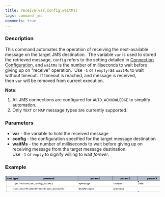 ```yaml
---
title: receive(var,config,waitMs)
tags: command jms
comments: true
---
```



### Description
This command automates the operation of receiving the next-available message on the target JMS destination.  
The variable `var` is used to stored the retrieved message, `config` refers to the setting detailed in
[Connection Configuration](index.html#connection-configuration), and `waitMs` is the number of milliseconds to wait 
before giving up on "receive" operation.  Use `-1` or `(empty)`as `waitMs` to wait without timeout.  If timeout is 
reached, and message is received, then `var` will be removed from current execution.

**Note:**
1.  All JMS connections are configured for `AUTO_ACKNOWLEDGE` to simplify automation.
2.  Only `TEXT` or `MAP` message types are currently supported.


### Parameters
- **var** \- the variable to hold the received message
- **config** \- the configuration specified for the target message destination
- **waitMs** \- the number of milliseconds to wait before giving up on receiving message from the target message 
  destination.  Use `-1` or `empty` to signify willing to wait _forever_.


### Example
![](image/receive_01.png)